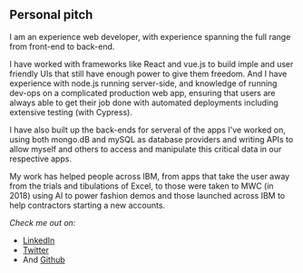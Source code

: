 ## Personal pitch

I am an experience web developer, with experience spanning the full range from front-end to back-end.

I have worked with frameworks like React and vue.js to build imple and user friendly UIs that still have enough power to give them freedom. And I have experience with node.js running server-side, and knowledge of running dev-ops on a complicated production web app, ensuring that users are always able to get their job done with automated deployments including extensive testing (with Cypress).

I have also built up the back-ends for serveral of the apps I've worked on, using both mongo.dB and mySQL as database providers and writing APIs to allow myself and others to access and manipulate this critical data in our respective apps.

My work has helped people across IBM, from apps that take the user away from the trials and tibulations of Excel, to those were taken to MWC (in 2018) using AI to power fashion demos and those launched across IBM to help contractors starting a new accounts.

*Check me out on:*
- [LinkedIn](https://www.linkedin.com/in/thomas-simpson-33a3b3167/)
- [Twitter](https://twitter.com/ThomasSimpson_)
- And [Github](https://github.com/SimpsonThomas)